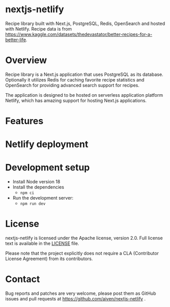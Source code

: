 nextjs-netlify
======================
Recipe library built with Next.js, PostgreSQL, Redis, OpenSearch and hosted with Netlify. Recipe data is from https://www.kaggle.com/datasets/thedevastator/better-recipes-for-a-better-life.

Overview
========

Recipe library is a Next.js application that uses PostgreSQL as its database. Optionally it utilizes Redis for caching favorite recipe statistics and OpenSearch for providing advanced search support for recipes.

The application is designed to be hosted on serverless application platform Netlify, which has amazing support for hosting Next.js applications.

Features
============

Netlify deployment
============

Development setup
============

- Install Node version 18
- Install the dependencies
  - `npm ci`
- Run the development server:
  - `npm run dev`

License
============
nextjs-netlify is licensed under the Apache license, version 2.0. Full license text is available in the [LICENSE](LICENSE) file.

Please note that the project explicitly does not require a CLA (Contributor License Agreement) from its contributors.

Contact
============
Bug reports and patches are very welcome, please post them as GitHub issues and pull requests at https://github.com/aiven/nextjs-netlify .
